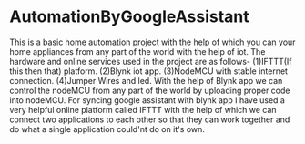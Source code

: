 # AutomationByGoogleAssistant

This is a basic home automation project with the help of which you can your home appliances from any part of the world with the help of iot.
The hardware and online services used in the project are as follows-
(1)IFTTT(If this then that) platform.
(2)Blynk iot app.
(3)NodeMCU with stable internet connection.
(4)Jumper Wires and led.
With the help of Blynk app we can control the nodeMCU from any part of the world by uploading proper code into nodeMCU.
For syncing google assistant with blynk app I have used a very helpful online platform called IFTTT with the help of which we can connect two applications to each other so that they can work together and do what a single application could'nt do on it's own. 
